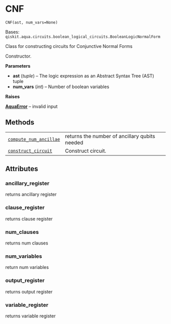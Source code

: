 # CNF

<span id="undefined" />

`CNF(ast, num_vars=None)`

Bases: `qiskit.aqua.circuits.boolean_logical_circuits.BooleanLogicNormalForm`

Class for constructing circuits for Conjunctive Normal Forms

Constructor.

**Parameters**

*   **ast** (*tuple*) – The logic expression as an Abstract Syntax Tree (AST) tuple
*   **num\_vars** (*int*) – Number of boolean variables

**Raises**

[**AquaError**](qiskit.aqua.AquaError#qiskit.aqua.AquaError "qiskit.aqua.AquaError") – invalid input

## Methods

|                                                                                                                                                                       |                                               |
| --------------------------------------------------------------------------------------------------------------------------------------------------------------------- | --------------------------------------------- |
| [`compute_num_ancillae`](qiskit.aqua.circuits.CNF.compute_num_ancillae#qiskit.aqua.circuits.CNF.compute_num_ancillae "qiskit.aqua.circuits.CNF.compute_num_ancillae") | returns the number of ancillary qubits needed |
| [`construct_circuit`](qiskit.aqua.circuits.CNF.construct_circuit#qiskit.aqua.circuits.CNF.construct_circuit "qiskit.aqua.circuits.CNF.construct_circuit")             | Construct circuit.                            |

## Attributes

<span id="undefined" />

### ancillary\_register

returns ancillary register

<span id="undefined" />

### clause\_register

returns clause register

<span id="undefined" />

### num\_clauses

returns num clauses

<span id="undefined" />

### num\_variables

return num variables

<span id="undefined" />

### output\_register

returns output register

<span id="undefined" />

### variable\_register

returns variable register
